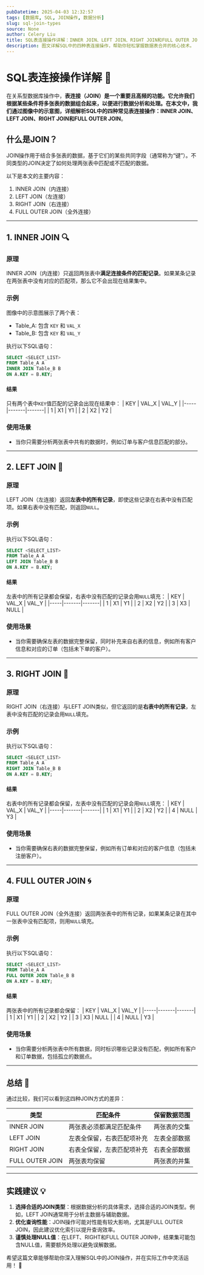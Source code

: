 ```yaml
---
pubDatetime: 2025-04-03 12:32:57
tags: [数据库, SQL, JOIN操作, 数据分析]
slug: sql-join-types
source: None
author: Celery Liu
title: SQL表连接操作详解：INNER JOIN、LEFT JOIN、RIGHT JOIN和FULL OUTER JOIN
description: 图文详解SQL中的四种表连接操作，帮助你轻松掌握数据表合并的核心技术。
---
```


# SQL表连接操作详解 🚀

在关系型数据库操作中，**表连接（JOIN）**是一个重要且高频的功能。它允许我们根据某些条件将多张表的数据组合起来，以便进行数据分析和处理。在本文中，我们通过图像中的示意图，详细解析SQL中的四种常见表连接操作：**INNER JOIN**、**LEFT JOIN**、**RIGHT JOIN**和**FULL OUTER JOIN**。

## 什么是JOIN？

JOIN操作用于结合多张表的数据，基于它们的某些共同字段（通常称为“键”）。不同类型的JOIN决定了如何处理两张表中匹配或不匹配的数据。

以下是本文的主要内容：

1. INNER JOIN（内连接）
2. LEFT JOIN（左连接）
3. RIGHT JOIN（右连接）
4. FULL OUTER JOIN（全外连接）

---

## 1. INNER JOIN 🔍

### 原理

INNER JOIN（内连接）只返回两张表中**满足连接条件的匹配记录**。如果某条记录在两张表中没有对应的匹配项，那么它不会出现在结果集中。

### 示例

图像中的示意图展示了两个表：

- Table_A: 包含 `KEY` 和 `VAL_X`
- Table_B: 包含 `KEY` 和 `VAL_Y`

执行以下SQL语句：

```sql
SELECT <SELECT_LIST>
FROM Table_A A
INNER JOIN Table_B B
ON A.KEY = B.KEY;
```

#### 结果

只有两个表中`KEY`值匹配的记录会出现在结果中：
| KEY | VAL_X | VAL_Y |
|-----|-------|-------|
| 1 | X1 | Y1 |
| 2 | X2 | Y2 |

### 使用场景

- 当你只需要分析两张表中共有的数据时，例如订单与客户信息匹配的部分。

---

## 2. LEFT JOIN 🌟

### 原理

LEFT JOIN（左连接）返回**左表中的所有记录**，即使这些记录在右表中没有匹配项。如果右表中没有匹配，则返回`NULL`。

### 示例

执行以下SQL语句：

```sql
SELECT <SELECT_LIST>
FROM Table_A A
LEFT JOIN Table_B B
ON A.KEY = B.KEY;
```

#### 结果

左表中的所有记录都会保留，右表中没有匹配的记录会用`NULL`填充：
| KEY | VAL_X | VAL_Y |
|-----|-------|-------|
| 1 | X1 | Y1 |
| 2 | X2 | Y2 |
| 3 | X3 | NULL |

### 使用场景

- 当你需要确保左表的数据完整保留，同时补充来自右表的信息，例如所有客户信息和对应的订单（包括未下单的客户）。

---

## 3. RIGHT JOIN 🎯

### 原理

RIGHT JOIN（右连接）与LEFT JOIN类似，但它返回的是**右表中的所有记录**，左表中没有匹配的记录会用`NULL`填充。

### 示例

执行以下SQL语句：

```sql
SELECT <SELECT_LIST>
FROM Table_A A
RIGHT JOIN Table_B B
ON A.KEY = B.KEY;
```

#### 结果

右表中的所有记录都会保留，左表中没有匹配的记录会用`NULL`填充：
| KEY | VAL_X | VAL_Y |
|-----|-------|-------|
| 1 | X1 | Y1 |
| 2 | X2 | Y2 |
| 4 | NULL | Y3 |

### 使用场景

- 当你需要确保右表的数据完整保留，例如所有订单和对应的客户信息（包括未注册客户）。

---

## 4. FULL OUTER JOIN 🌀

### 原理

FULL OUTER JOIN（全外连接）返回两张表中的所有记录，如果某条记录在其中一张表中没有匹配项，则用`NULL`填充。

### 示例

执行以下SQL语句：

```sql
SELECT <SELECT_LIST>
FROM Table_A A
FULL OUTER JOIN Table_B B
ON A.KEY = B.KEY;
```

#### 结果

两张表中的所有记录都会保留：
| KEY | VAL_X | VAL_Y |
|-----|-------|-------|
| 1 | X1 | Y1 |
| 2 | X2 | Y2 |
| 3 | X3 | NULL |
| 4 | NULL | Y3 |

### 使用场景

- 当你需要分析两张表中所有数据，同时标识哪些记录没有匹配，例如所有客户和订单数据，包括孤立的数据点。

---

## 总结 🚀

通过比较，我们可以看到这四种JOIN方式的差异：

| 类型            | 匹配条件                   | 保留数据范围 |
| --------------- | -------------------------- | ------------ |
| INNER JOIN      | 两张表必须都满足匹配条件   | 两张表的交集 |
| LEFT JOIN       | 左表全保留，右表匹配项补充 | 左表全部数据 |
| RIGHT JOIN      | 右表全保留，左表匹配项补充 | 右表全部数据 |
| FULL OUTER JOIN | 两张表均保留               | 两张表的并集 |

---

## 实践建议 💡

1. **选择合适的JOIN类型**：根据数据分析的具体需求，选择合适的JOIN类型。例如，LEFT JOIN通常用于分析主数据与辅助数据。
2. **优化查询性能**：JOIN操作可能对性能有较大影响，尤其是FULL OUTER JOIN，因此建议优化索引以提升查询效率。
3. **谨慎处理NULL值**：在LEFT、RIGHT和FULL OUTER JOIN中，结果集可能包含NULL值，需要额外处理以避免误解数据。

希望这篇文章能够帮助你深入理解SQL中的JOIN操作，并在实际工作中灵活运用！ 🎉
